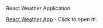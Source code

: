 React Weather Application

<a href = "https://github.com/victoryapcheeann/ReactWeather">React Weather App</a> -
  Click to open it!.
